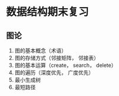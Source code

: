 # 数据结构期末复习
## 图论
1. 图的基本概念（术语）
2. 图的存储方式（邻接矩阵， 邻接表）
3. 图的基本运算（create， search， delete）
4. 图的遍历（深度优先， 广度优先）
5. 最小生成树
6. 最短路径
